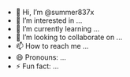 - 👋 Hi, I’m @summer837x
- 👀 I’m interested in ...
- 🌱 I’m currently learning ...
- 💞️ I’m looking to collaborate on ...
- 📫 How to reach me ...
- 😄 Pronouns: ...
- ⚡ Fun fact: ...

<!---
summer837x/summer837x is a ✨ special ✨ repository because its `README.md` (this file) appears on your GitHub profile.
You can click the Preview link to take a look at your changes.
--->

